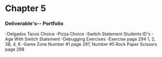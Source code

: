 # Chapter 5
<h3>Deliverable's--  Portfolio</h3>

-Delgados Tacos Choice
-Pizza Choice
-Switch Statement Students ID's
-Age With Switch Statement
-Debugging Exercises 
-Exercise page 294 1, 2, 3B, 4, 6
-Game Zone Number #1 page 297,  Number #5 Rock Paper Scissors page 298
